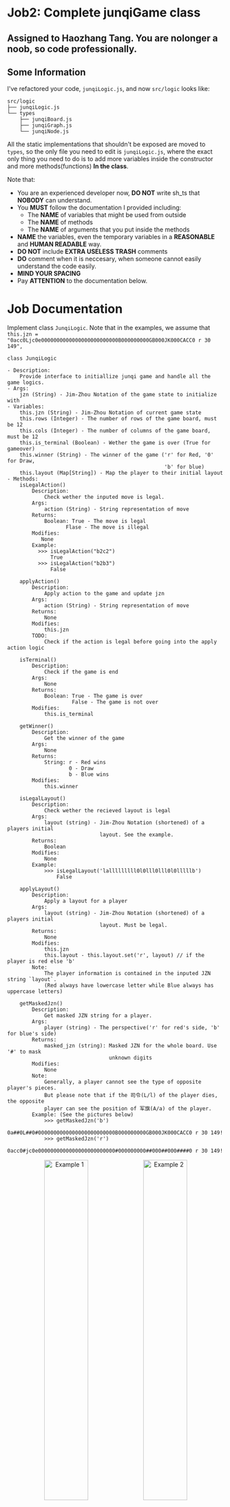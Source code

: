 # Job2: Complete junqiGame class

## Assigned to Haozhang Tang. You are nolonger a noob, so code professionally.

## Some Information
I've refactored your code, `junqiLogic.js`, and now `src/logic` looks like:
```
src/logic
├── junqiLogic.js
└── types
    ├── junqiBoard.js
    ├── junqiGraph.js
    └── junqiNode.js
```
All the static implementations that shouldn't be exposed are moved to `types`, so the only file you need to edit is `junqiLogic.js`, where the exact only thing you need to do is to add more variables inside the constructor and more methods(functions) **In the class**.

Note that:
- You are an experienced developer now, **DO NOT** write sh_ts that **NOBODY** can understand. 
- You **MUST** follow the documentation I provided including:
  - The **NAME** of variables that might be used from outside
  - The **NAME** of methods
  - The **NAME** of arguments that you put inside the methods
- **NAME** the variables, even the temporary variables in a **REASONABLE** and **HUMAN READABLE** way.
- **DO NOT** include **EXTRA USELESS TRASH** comments
- **DO** comment when it is neccesary, when someone cannot easily understand the code easily.
- **MIND YOUR SPACING**
- Pay **ATTENTION** to the documentation below.

# Job Documentation
Implement class `JunqiLogic`. Note that in the examples, we assume that `this.jzn = "0acc0Ljc0e0000000000000000000000000B000000000GB000JK000CACC0 r 30 149", `
```
class JunqiLogic

- Description: 
    Provide interface to initiallize junqi game and handle all the game logics.
- Args:
    jzn (String) - Jim-Zhou Notation of the game state to initialize with
- Variables:
    this.jzn (String) - Jim-Zhou Notation of current game state
    this.rows (Integer) - The number of rows of the game board, must be 12
    this.cols (Integer) - The number of columns of the game board, must be 12
    this.is_terminal (Boolean) - Wether the game is over (True for gameover)
    this.winner (String) - The winner of the game ('r' for Red, '0' for Draw,
                                                   'b' for blue)
    this.layout (Map[String]) - Map the player to their initial layout
- Methods:
    isLegalAction()
        Description:
            Check wether the inputed move is legal. 
        Args:
            action (String) - String representation of move
        Returns:
            Boolean: True - The move is legal
                   Flase - The move is illegal
        Modifies:
           None 
        Example:
          >>> isLegalAction("b2c2")
              True
          >>> isLegalAction("b2b3")
              False

    applyAction()
        Description:
            Apply action to the game and update jzn
        Args:
            action (String) - String representation of move
        Returns:
            None
        Modifies:
            this.jzn
        TODO:
            Check if the action is legal before going into the apply action logic
    
    isTerminal()
        Description:
            Check if the game is end
        Args:
            None
        Returns:
            Boolean: True - The game is over
                     False - The game is not over
        Modifies:
            this.is_terminal

    getWinner()
        Description:
            Get the winner of the game
        Args:
            None
        Returns:
            String: r - Red wins
                    0 - Draw
                    b - Blue wins
        Modifies:
            this.winner

    isLegalLayout()
        Description:
            Check wether the recieved layout is legal
        Args:
            layout (string) - Jim-Zhou Notation (shortened) of a players initial
                              layout. See the example.
        Returns:
            Boolean
        Modifies:
            None
        Example:
            >>> isLegalLayout('lalllllllll0l0lll0lll0l0lllllb')
                False

    applyLayout()
        Description:
            Apply a layout for a player
        Args:
            layout (string) - Jim-Zhou Notation (shortened) of a players initial
                              layout. Must be legal.
        Returns:
            None
        Modifies:
            this.jzn
            this.layout - this.layout.set('r', layout) // if the player is red else 'b'
        Note:
            The player information is contained in the inputed JZN string `layout`. 
            (Red always have lowercase letter while Blue always has uppercase letters)

    getMaskedJzn()
        Description:
            Get masked JZN string for a player.
        Args:
            player (string) - The perspective('r' for red's side, 'b' for blue's side)
        Returns:
            masked_jzn (string): Masked JZN for the whole board. Use '#' to mask
                                 unknown digits
        Modifies:
            None
        Note:
            Generally, a player cannot see the type of opposite player's pieces.
            But please note that if the 司令(L/l) of the player dies, the opposite
            player can see the position of 军旗(A/a) of the player.
        Example: (See the pictures below)
            >>> getMaskedJzn('b')
                0a##0L##0#0000000000000000000000000B000000000GB000JK000CACC0 r 30 149!
            >>> getMaskedJzn('r')
                0acc0#jc0e0000000000000000000000000#000000000##000##000####0 r 30 149!
```
<p align="center">
  <img src="https://github.com/user-attachments/assets/06510707-a99a-4ad8-810a-906ccc2ed440" alt="Example 1" width="45%">
  <img src="https://github.com/user-attachments/assets/65b00498-5e02-475f-a746-3bc4ff71b760" alt="Example 2" width="45%">
</p>

**PLEASE STRICTLY FOLLOW THE DOCUMENTATION**
